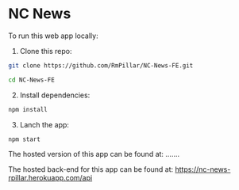 # NC News

To run this web app locally:

1. Clone this repo:

```bash
git clone https://github.com/RmPillar/NC-News-FE.git

cd NC-News-FE
```

2. Install dependencies:

```bash
npm install
```

3. Lanch the app:

```bash
npm start
```

The hosted version of this app can be found at: .......

The hosted back-end for this app can be found at: https://nc-news-rpillar.herokuapp.com/api
